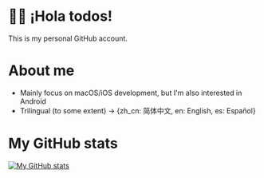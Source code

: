 # 🙋‍♀️ ¡Hola todos!
This is my personal GitHub account.

# About me
- Mainly focus on macOS/iOS development, but I'm also interested in Android
- Trilingual (to some extent) -> {zh_cn: 简体中文, en: English, es: Español}

# My GitHub stats
[![My GitHub stats](https://github-readme-stats.vercel.app/api?username=changanmoon)](https://github.com/anuraghazra/github-readme-stats)
